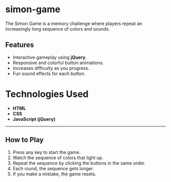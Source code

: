 # simon-game
The Simon Game is a memory challenge where players repeat an increasingly long sequence of colors and sounds.
## Features
- Interactive gameplay using **jQuery**.
- Responsive and colorful button animations.
- Increases difficulty as you progress.
- Fun sound effects for each button.


# Technologies Used
- **HTML**
- **CSS**
- **JavaScript (jQuery)**

---

## How to Play
1. Press any key to start the game.
2. Watch the sequence of colors that light up.
3. Repeat the sequence by clicking the buttons in the same order.
4. Each round, the sequence gets longer.
5. If you make a mistake, the game resets.
